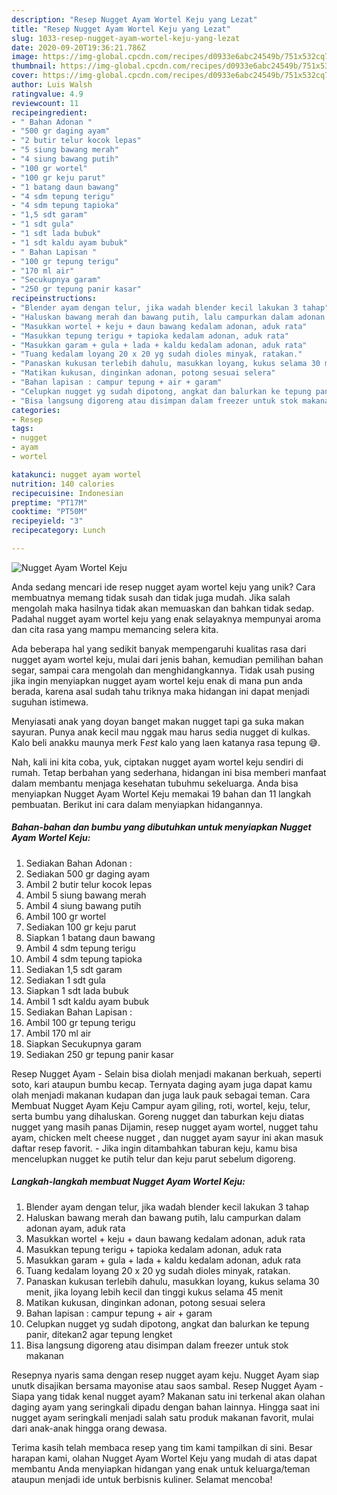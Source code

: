 ```yaml
---
description: "Resep Nugget Ayam Wortel Keju yang Lezat"
title: "Resep Nugget Ayam Wortel Keju yang Lezat"
slug: 1033-resep-nugget-ayam-wortel-keju-yang-lezat
date: 2020-09-20T19:36:21.786Z
image: https://img-global.cpcdn.com/recipes/d0933e6abc24549b/751x532cq70/nugget-ayam-wortel-keju-foto-resep-utama.jpg
thumbnail: https://img-global.cpcdn.com/recipes/d0933e6abc24549b/751x532cq70/nugget-ayam-wortel-keju-foto-resep-utama.jpg
cover: https://img-global.cpcdn.com/recipes/d0933e6abc24549b/751x532cq70/nugget-ayam-wortel-keju-foto-resep-utama.jpg
author: Luis Walsh
ratingvalue: 4.9
reviewcount: 11
recipeingredient:
- " Bahan Adonan "
- "500 gr daging ayam"
- "2 butir telur kocok lepas"
- "5 siung bawang merah"
- "4 siung bawang putih"
- "100 gr wortel"
- "100 gr keju parut"
- "1 batang daun bawang"
- "4 sdm tepung terigu"
- "4 sdm tepung tapioka"
- "1,5 sdt garam"
- "1 sdt gula"
- "1 sdt lada bubuk"
- "1 sdt kaldu ayam bubuk"
- " Bahan Lapisan "
- "100 gr tepung terigu"
- "170 ml air"
- "Secukupnya garam"
- "250 gr tepung panir kasar"
recipeinstructions:
- "Blender ayam dengan telur, jika wadah blender kecil lakukan 3 tahap"
- "Haluskan bawang merah dan bawang putih, lalu campurkan dalam adonan ayam, aduk rata"
- "Masukkan wortel + keju + daun bawang kedalam adonan, aduk rata"
- "Masukkan tepung terigu + tapioka kedalam adonan, aduk rata"
- "Masukkan garam + gula + lada + kaldu kedalam adonan, aduk rata"
- "Tuang kedalam loyang 20 x 20 yg sudah dioles minyak, ratakan."
- "Panaskan kukusan terlebih dahulu, masukkan loyang, kukus selama 30 menit, jika loyang lebih kecil dan tinggi kukus selama 45 menit"
- "Matikan kukusan, dinginkan adonan, potong sesuai selera"
- "Bahan lapisan : campur tepung + air + garam"
- "Celupkan nugget yg sudah dipotong, angkat dan balurkan ke tepung panir, ditekan2 agar tepung lengket"
- "Bisa langsung digoreng atau disimpan dalam freezer untuk stok makanan"
categories:
- Resep
tags:
- nugget
- ayam
- wortel

katakunci: nugget ayam wortel 
nutrition: 140 calories
recipecuisine: Indonesian
preptime: "PT17M"
cooktime: "PT50M"
recipeyield: "3"
recipecategory: Lunch

---
```



![Nugget Ayam Wortel Keju](https://img-global.cpcdn.com/recipes/d0933e6abc24549b/751x532cq70/nugget-ayam-wortel-keju-foto-resep-utama.jpg)

Anda sedang mencari ide resep nugget ayam wortel keju yang unik? Cara membuatnya memang tidak susah dan tidak juga mudah. Jika salah mengolah maka hasilnya tidak akan memuaskan dan bahkan tidak sedap. Padahal nugget ayam wortel keju yang enak selayaknya mempunyai aroma dan cita rasa yang mampu memancing selera kita.

Ada beberapa hal yang sedikit banyak mempengaruhi kualitas rasa dari nugget ayam wortel keju, mulai dari jenis bahan, kemudian pemilihan bahan segar, sampai cara mengolah dan menghidangkannya. Tidak usah pusing jika ingin menyiapkan nugget ayam wortel keju enak di mana pun anda berada, karena asal sudah tahu triknya maka hidangan ini dapat menjadi suguhan istimewa.

Menyiasati anak yang doyan banget makan nugget tapi ga suka makan sayuran. Punya anak kecil mau nggak mau harus sedia nugget di kulkas. Kalo beli anakku maunya merk F*est* kalo yang laen katanya rasa tepung 😅.


Nah, kali ini kita coba, yuk, ciptakan nugget ayam wortel keju sendiri di rumah. Tetap berbahan yang sederhana, hidangan ini bisa memberi manfaat dalam membantu menjaga kesehatan tubuhmu sekeluarga. Anda bisa menyiapkan Nugget Ayam Wortel Keju memakai 19 bahan dan 11 langkah pembuatan. Berikut ini cara dalam menyiapkan hidangannya.

<!--inarticleads1-->

##### Bahan-bahan dan bumbu yang dibutuhkan untuk menyiapkan Nugget Ayam Wortel Keju:

1. Sediakan  Bahan Adonan :
1. Sediakan 500 gr daging ayam
1. Ambil 2 butir telur kocok lepas
1. Ambil 5 siung bawang merah
1. Ambil 4 siung bawang putih
1. Ambil 100 gr wortel
1. Sediakan 100 gr keju parut
1. Siapkan 1 batang daun bawang
1. Ambil 4 sdm tepung terigu
1. Ambil 4 sdm tepung tapioka
1. Sediakan 1,5 sdt garam
1. Sediakan 1 sdt gula
1. Siapkan 1 sdt lada bubuk
1. Ambil 1 sdt kaldu ayam bubuk
1. Sediakan  Bahan Lapisan :
1. Ambil 100 gr tepung terigu
1. Ambil 170 ml air
1. Siapkan Secukupnya garam
1. Sediakan 250 gr tepung panir kasar


Resep Nugget Ayam - Selain bisa diolah menjadi makanan berkuah, seperti soto, kari ataupun bumbu kecap. Ternyata daging ayam juga dapat kamu olah menjadi makanan kudapan dan juga lauk pauk sebagai teman. Cara Membuat Nugget Ayam Keju Campur ayam giling, roti, wortel, keju, telur, serta bumbu yang dihaluskan. Goreng nugget dan taburkan keju diatas nugget yang masih panas Dijamin, resep nugget ayam wortel, nugget tahu ayam, chicken melt cheese nugget , dan nugget ayam sayur ini akan masuk daftar resep favorit. - Jika ingin ditambahkan taburan keju, kamu bisa mencelupkan nugget ke putih telur dan keju parut sebelum digoreng. 

<!--inarticleads2-->

##### Langkah-langkah membuat Nugget Ayam Wortel Keju:

1. Blender ayam dengan telur, jika wadah blender kecil lakukan 3 tahap
1. Haluskan bawang merah dan bawang putih, lalu campurkan dalam adonan ayam, aduk rata
1. Masukkan wortel + keju + daun bawang kedalam adonan, aduk rata
1. Masukkan tepung terigu + tapioka kedalam adonan, aduk rata
1. Masukkan garam + gula + lada + kaldu kedalam adonan, aduk rata
1. Tuang kedalam loyang 20 x 20 yg sudah dioles minyak, ratakan.
1. Panaskan kukusan terlebih dahulu, masukkan loyang, kukus selama 30 menit, jika loyang lebih kecil dan tinggi kukus selama 45 menit
1. Matikan kukusan, dinginkan adonan, potong sesuai selera
1. Bahan lapisan : campur tepung + air + garam
1. Celupkan nugget yg sudah dipotong, angkat dan balurkan ke tepung panir, ditekan2 agar tepung lengket
1. Bisa langsung digoreng atau disimpan dalam freezer untuk stok makanan


Resepnya nyaris sama dengan resep nugget ayam keju. Nugget Ayam siap unutk disajikan bersama mayonise atau saos sambal. Resep Nugget Ayam - Siapa yang tidak kenal nugget ayam? Makanan satu ini terkenal akan olahan daging ayam yang seringkali dipadu dengan bahan lainnya. Hingga saat ini nugget ayam seringkali menjadi salah satu produk makanan favorit, mulai dari anak-anak hingga orang dewasa. 

Terima kasih telah membaca resep yang tim kami tampilkan di sini. Besar harapan kami, olahan Nugget Ayam Wortel Keju yang mudah di atas dapat membantu Anda menyiapkan hidangan yang enak untuk keluarga/teman ataupun menjadi ide untuk berbisnis kuliner. Selamat mencoba!
